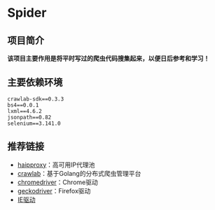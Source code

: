 # Spider

## 项目简介

**该项目主要作用是将平时写过的爬虫代码搜集起来，以便日后参考和学习！**

## 主要依赖环境

```
crawlab-sdk==0.3.3
bs4==0.0.1
lxml==4.6.2
jsonpath==0.82
selenium==3.141.0
```

## 推荐链接

- [haipproxy](https://github.com/SpiderClub/haipproxy)：高可用IP代理池
- [crawlab](https://github.com/crawlab-team/crawlab)：基于Golang的分布式爬虫管理平台
- [chromedriver](http://chromedriver.storage.googleapis.com/index.html)：Chrome驱动
- [geckodriver](https://github.com/mozilla/geckodriver/releases/)：Firefox驱动
- [IE驱动](http://selenium-release.storage.googleapis.com/index.html)
